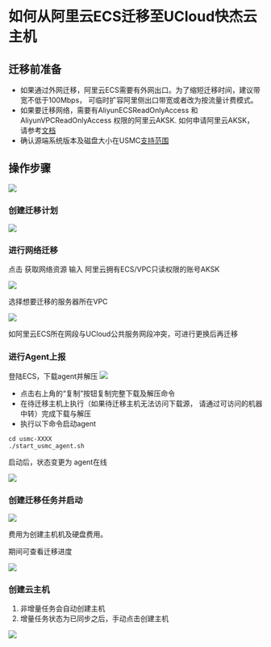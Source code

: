 # 如何从阿里云ECS迁移至UCloud快杰云主机

## 迁移前准备

- 如果通过外网迁移，阿里云ECS需要有外网出口。为了缩短迁移时间，建议带宽不低于100Mbps， 可临时扩容阿里侧出口带宽或者改为按流量计费模式。
- 如果要迁移网络，需要有AliyunECSReadOnlyAccess 和 AliyunVPCReadOnlyAccess 权限的阿里云AKSK. 如何申请阿里云AKSK， 请参考[文档](/usmc/faq)
- 确认源端系统版本及磁盘大小在USMC[支持范围](/usmc/introduction/sys)

## 操作步骤

![](http://usmc-doc.cn-bj.ufileos.com/practice001.png)

### 创建迁移计划

![](http://usmc-doc.cn-bj.ufileos.com/createSet20210126.png)

### 进行网络迁移

点击 获取网络资源 输入 阿里云拥有ECS/VPC只读权限的账号AKSK

![](http://usmc-doc.cn-bj.ufileos.com/practice003.png)

选择想要迁移的服务器所在VPC

![](http://usmc-doc.cn-bj.ufileos.com/practice003.png)

如阿里云ECS所在网段与UCloud公共服务网段冲突，可进行更换后再迁移

### 进行Agent上报

登陆ECS，下载agent并解压
![](http://usmc-doc.cn-bj.ufileos.com/downloadAgent20210126.png)

- 点击右上角的“复制”按钮复制完整下载及解压命令
- 在待迁移主机上执行（如果待迁移主机无法访问下载源， 请通过可访问的机器中转）完成下载与解压
- 执行以下命令启动agent

```
cd usmc-XXXX
./start_usmc_agent.sh
```

启动后，状态变更为 agent在线

![](http://usmc-doc.cn-bj.ufileos.com/practice006.png)

### 创建迁移任务并启动

![](http://usmc-doc.cn-bj.ufileos.com/practice013.png)

费用为创建主机机及硬盘费用。

期间可查看迁移进度

![](http://usmc-doc.cn-bj.ufileos.com/practice008.png)

### 创建云主机

1. 非增量任务会自动创建主机
2. 增量任务状态为已同步之后，手动点击创建主机

![](http://usmc-doc.cn-bj.ufileos.com/practice014.png)
